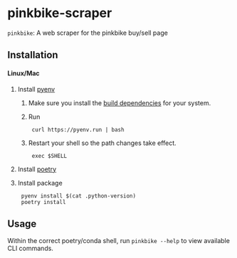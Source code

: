 # pinkbike-scraper

``pinkbike``: A web scraper for the pinkbike buy/sell page

## Installation 
   
#### Linux/Mac

1) Install [pyenv](https://github.com/pyenv/pyenv)

    1) Make sure you install the [build dependencies](https://github.com/pyenv/pyenv/wiki/Common-build-problems#prerequisites) 
for your system.

    2) Run

            curl https://pyenv.run | bash

    3) Restart your shell so the path changes take effect.

            exec $SHELL
            
2) Install [poetry](https://python-poetry.org/docs/#installation)
3) Install package

        pyenv install $(cat .python-version)
        poetry install
        
## Usage

Within the correct poetry/conda shell, run ``pinkbike --help`` to view available CLI commands.
